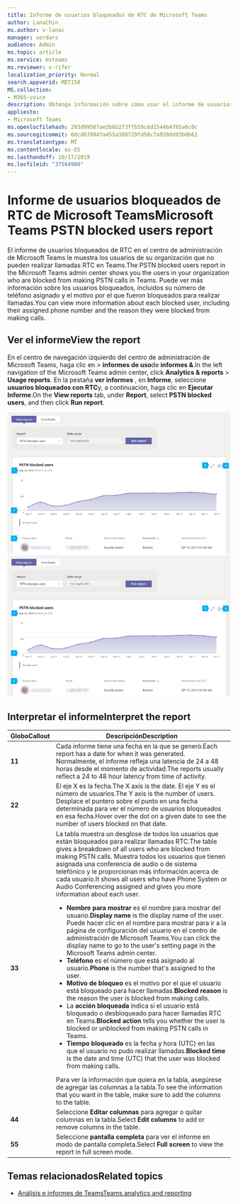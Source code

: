 ```yaml
---
title: Informe de usuarios bloqueados de RTC de Microsoft Teams
author: LanaChin
ms.author: v-lanac
manager: serdars
audience: Admin
ms.topic: article
ms.service: msteams
ms.reviewer: v-rifer
localization_priority: Normal
search.appverid: MET150
MS.collection:
- M365-voice
description: Obtenga información sobre cómo usar el informe de usuarios bloqueados de RTC en el centro de administración de Microsoft Teams para obtener información general de los usuarios de su organización que no pueden realizar llamadas RTC.
appliesto:
- Microsoft Teams
ms.openlocfilehash: 293d99507ae5b6b273ffb59c6d1544b4785a6c0c
ms.sourcegitcommit: 0dcd078947a455a388729fd50c7a939dd93b0b61
ms.translationtype: MT
ms.contentlocale: es-ES
ms.lasthandoff: 10/17/2019
ms.locfileid: "37564900"
---
```

# <a name="microsoft-teams-pstn-blocked-users-report"></a><span data-ttu-id="282ee-103">Informe de usuarios bloqueados de RTC de Microsoft Teams</span><span class="sxs-lookup"><span data-stu-id="282ee-103">Microsoft Teams PSTN blocked users report</span></span>

<span data-ttu-id="282ee-104">El informe de usuarios bloqueados de RTC en el centro de administración de Microsoft Teams le muestra los usuarios de su organización que no pueden realizar llamadas RTC en Teams.</span><span class="sxs-lookup"><span data-stu-id="282ee-104">The PSTN blocked users report in the Microsoft Teams admin center shows you the users in your organization who are blocked from making PSTN calls in Teams.</span></span> <span data-ttu-id="282ee-105">Puede ver más información sobre los usuarios bloqueados, incluidos su número de teléfono asignado y el motivo por el que fueron bloqueados para realizar llamadas.</span><span class="sxs-lookup"><span data-stu-id="282ee-105">You can view more information about each blocked user, including their assigned phone number and the reason they were blocked from making calls.</span></span>

## <a name="view-the-report"></a><span data-ttu-id="282ee-106">Ver el informe</span><span class="sxs-lookup"><span data-stu-id="282ee-106">View the report</span></span>

<span data-ttu-id="282ee-107">En el centro de navegación izquierdo del centro de administración de Microsoft Teams, haga clic en > **informes de uso**de **informes &**.</span><span class="sxs-lookup"><span data-stu-id="282ee-107">In the left navigation of the Microsoft Teams admin center, click **Analytics & reports** > **Usage reports**.</span></span> <span data-ttu-id="282ee-108">En la pestaña **ver informes** , en **Informe**, seleccione **usuarios bloqueados con RTC**y, a continuación, haga clic en **Ejecutar Informe**.</span><span class="sxs-lookup"><span data-stu-id="282ee-108">On the **View reports** tab, under **Report**, select **PSTN blocked users**, and then click **Run report**.</span></span>

<span data-ttu-id="282ee-109">![Captura de pantalla del informe de informe usuarios bloqueados de RTC en el centro de administración](../media/teams-reports-pstn-blocked-users-with-callouts.png "Captura de pantalla del informe de usuarios bloqueados de RTC en el centro de administración de Microsoft Teams con llamadas numeradas")</span><span class="sxs-lookup"><span data-stu-id="282ee-109">![Screenshot of the PSTN blocked users report report in the admin center](../media/teams-reports-pstn-blocked-users-with-callouts.png "Screenshot of the PSTN blocked users report in the Microsoft Teams admin center with numbered callouts")</span></span>

## <a name="interpret-the-report"></a><span data-ttu-id="282ee-110">Interpretar el informe</span><span class="sxs-lookup"><span data-stu-id="282ee-110">Interpret the report</span></span>

|<span data-ttu-id="282ee-111">Globo</span><span class="sxs-lookup"><span data-stu-id="282ee-111">Callout</span></span> |<span data-ttu-id="282ee-112">Descripción</span><span class="sxs-lookup"><span data-stu-id="282ee-112">Description</span></span>  |
|--------|-------------|
|<span data-ttu-id="282ee-113">**1**</span><span class="sxs-lookup"><span data-stu-id="282ee-113">**1**</span></span>   |<span data-ttu-id="282ee-114">Cada informe tiene una fecha en la que se generó.</span><span class="sxs-lookup"><span data-stu-id="282ee-114">Each report has a date for when it was generated.</span></span> <span data-ttu-id="282ee-115">Normalmente, el informe refleja una latencia de 24 a 48 horas desde el momento de actividad.</span><span class="sxs-lookup"><span data-stu-id="282ee-115">The reports usually reflect a 24 to 48 hour latency from time of activity.</span></span> |
|<span data-ttu-id="282ee-116">**2**</span><span class="sxs-lookup"><span data-stu-id="282ee-116">**2**</span></span>   |<span data-ttu-id="282ee-117">El eje X es la fecha.</span><span class="sxs-lookup"><span data-stu-id="282ee-117">The X axis is the date.</span></span> <span data-ttu-id="282ee-118">El eje Y es el número de usuarios.</span><span class="sxs-lookup"><span data-stu-id="282ee-118">The Y axis is the number of users.</span></span> <br><span data-ttu-id="282ee-119">Desplace el puntero sobre el punto en una fecha determinada para ver el número de usuarios bloqueados en esa fecha.</span><span class="sxs-lookup"><span data-stu-id="282ee-119">Hover over the dot on a given date to see the number of users blocked on that date.</span></span> |
|<span data-ttu-id="282ee-120">**3**</span><span class="sxs-lookup"><span data-stu-id="282ee-120">**3**</span></span>   |<span data-ttu-id="282ee-121">La tabla muestra un desglose de todos los usuarios que están bloqueados para realizar llamadas RTC.</span><span class="sxs-lookup"><span data-stu-id="282ee-121">The table gives a breakdown of all users who are blocked from making PSTN calls.</span></span>  <span data-ttu-id="282ee-122">Muestra todos los usuarios que tienen asignada una conferencia de audio o de sistema telefónico y le proporcionan más información acerca de cada usuario.</span><span class="sxs-lookup"><span data-stu-id="282ee-122">It shows all users who have Phone System or Audio Conferencing assigned and gives you more information about each user.</span></span> <ul><li><span data-ttu-id="282ee-123">**Nombre para mostrar** es el nombre para mostrar del usuario.</span><span class="sxs-lookup"><span data-stu-id="282ee-123">**Display name** is the display name of the user.</span></span> <span data-ttu-id="282ee-124">Puede hacer clic en el nombre para mostrar para ir a la página de configuración del usuario en el centro de administración de Microsoft Teams.</span><span class="sxs-lookup"><span data-stu-id="282ee-124">You can click the display name to go to the user's setting page in the Microsoft Teams admin center.</span></span> </li> <li><span data-ttu-id="282ee-125">**Teléfono** es el número que está asignado al usuario.</span><span class="sxs-lookup"><span data-stu-id="282ee-125">**Phone** is the number that's assigned to the user.</span></span></li> <li><span data-ttu-id="282ee-126">**Motivo de bloqueo** es el motivo por el que el usuario está bloqueado para hacer llamadas.</span><span class="sxs-lookup"><span data-stu-id="282ee-126">**Blocked reason** is the reason the user is blocked from making calls.</span></span></li><li><span data-ttu-id="282ee-127">La **acción bloqueada** indica si el usuario está bloqueado o desbloqueado para hacer llamadas RTC en Teams.</span><span class="sxs-lookup"><span data-stu-id="282ee-127">**Blocked action**  tells you whether the user is blocked or unblocked from making PSTN calls in Teams.</span></span></li> <li><span data-ttu-id="282ee-128">**Tiempo bloqueado** es la fecha y hora (UTC) en las que el usuario no pudo realizar llamadas.</span><span class="sxs-lookup"><span data-stu-id="282ee-128">**Blocked time** is the date and time (UTC) that the user was blocked from making calls.</span></span></li></li> </ul><span data-ttu-id="282ee-129">Para ver la información que quiera en la tabla, asegúrese de agregar las columnas a la tabla.</span><span class="sxs-lookup"><span data-stu-id="282ee-129">To see the information that you want in the table, make sure to add the columns to the table.</span></span> |
|<span data-ttu-id="282ee-130">**4**</span><span class="sxs-lookup"><span data-stu-id="282ee-130">**4**</span></span>   |<span data-ttu-id="282ee-131">Seleccione **Editar columnas** para agregar o quitar columnas en la tabla.</span><span class="sxs-lookup"><span data-stu-id="282ee-131">Select **Edit columns** to add or remove columns in the table.</span></span>|
|<span data-ttu-id="282ee-132">**5**</span><span class="sxs-lookup"><span data-stu-id="282ee-132">**5**</span></span>   |<span data-ttu-id="282ee-133">Seleccione **pantalla completa** para ver el informe en modo de pantalla completa.</span><span class="sxs-lookup"><span data-stu-id="282ee-133">Select **Full screen** to view the report in full screen mode.</span></span>|

## <a name="related-topics"></a><span data-ttu-id="282ee-134">Temas relacionados</span><span class="sxs-lookup"><span data-stu-id="282ee-134">Related topics</span></span>

- [<span data-ttu-id="282ee-135">Análisis e informes de Teams</span><span class="sxs-lookup"><span data-stu-id="282ee-135">Teams analytics and reporting</span></span>](teams-reporting-reference.md)